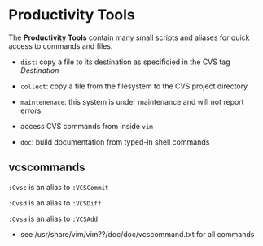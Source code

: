 # Productivity Tools

The __Productivity Tools__ contain many small scripts and aliases for quick access to commands and files.

* `dist`: copy a file to its destination as specificied in the CVS tag $Destination$

* `collect`: copy a file from the filesystem to the CVS project directory

* `maintenenace`: this system is under maintenance and will not report errors

* access CVS commands from inside `vim`

* `doc`: build documentation from typed-in shell commands


## vcscommands

`:Cvsc` is an alias to `:VCSCommit`

`:Cvsd` is an alias to `:VCSDiff`

`:Cvsa` is an alias to `:VCSAdd`

* see /usr/share/vim/vim??/doc/doc/vcscommand.txt for all commands
